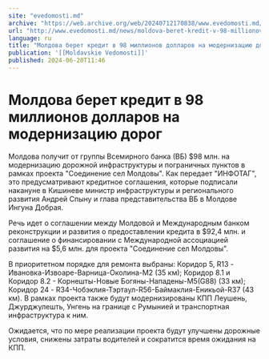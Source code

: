 ```yaml
---
site: "evedomosti.md"
archive: "https://web.archive.org/web/20240712170838/www.evedomosti.md/news/moldova-beret-kredit-v-98-millionov-dollarov-na-modernizaciy"
url: "http://www.evedomosti.md/news/moldova-beret-kredit-v-98-millionov-dollarov-na-modernizaciy"
language: ru
title: "Молдова берет кредит в 98 миллионов долларов на модернизацию дорог"
publication: '[[Moldavskie Vedomosti]]'
published: 2024-06-20T11:46
---
```


# Молдова берет кредит в 98 миллионов долларов на модернизацию дорог

Молдова получит от группы Всемирного банка (ВБ) $98 млн. на модернизацию дорожной инфраструктуры и пограничных пунктов в рамках проекта "Соединение сел Молдовы". Как передает "ИНФОТАГ", это предусматривают кредитное соглашения, которые подписали накануне в Кишиневе министр инфраструктуры и регионального развития Андрей Спыну и глава представительства ВБ в Молдове Ингуна Добрая.

Речь идет о соглашении между Молдовой и Международным банком реконструкции и развития о предоставлении кредита в $92,4 млн. и соглашение о финансировании с Международной ассоциацией развития на $5,6 млн. для проекта "Соединение сел Молдовы".

В приоритетном порядке для ремонта выбраны: Коридор 5, R13 - Ивановка-Извоаре-Варница-Околина-М2 (35 км); Коридор 8.1 и Коридор 8.2 - Корнешты-Новые Богяны-Нападены-М5(G88) (33 км); Коридор 24 - R34-Чобэклия-Тэртаул-R56-Баймаклия-Еникьой-R37 (43 км). В рамках проекта также будут модернизированы КПП Леушень, Джурджулешть, Унгень на границе с Румынией и транспортная инфраструктура к ним.

Ожидается, что по мере реализации проекта будут улучшены дорожные условия, снижены затраты водителей и сократится время ожидания на КПП.